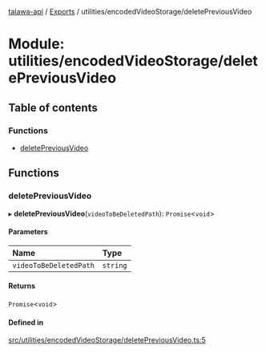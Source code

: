 [talawa-api](../README.md) / [Exports](../modules.md) / utilities/encodedVideoStorage/deletePreviousVideo

# Module: utilities/encodedVideoStorage/deletePreviousVideo

## Table of contents

### Functions

- [deletePreviousVideo](utilities_encodedVideoStorage_deletePreviousVideo.md#deletepreviousvideo)

## Functions

### deletePreviousVideo

▸ **deletePreviousVideo**(`videoToBeDeletedPath`): `Promise`\<`void`\>

#### Parameters

| Name | Type |
| :------ | :------ |
| `videoToBeDeletedPath` | `string` |

#### Returns

`Promise`\<`void`\>

#### Defined in

[src/utilities/encodedVideoStorage/deletePreviousVideo.ts:5](https://github.com/PalisadoesFoundation/talawa-api/blob/1bb35e9/src/utilities/encodedVideoStorage/deletePreviousVideo.ts#L5)
